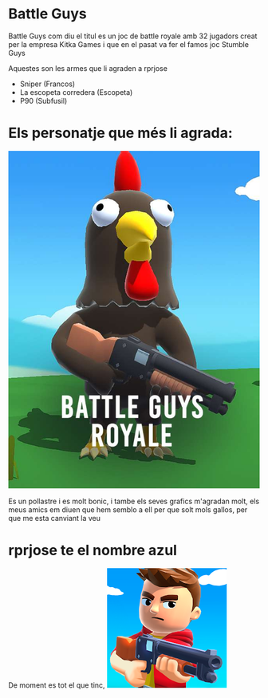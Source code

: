 # Battle Guys
Battle Guys com diu el titul es un joc de battle royale amb 32 jugadors creat per la empresa Kitka Games i que en el pasat va fer el famos joc Stumble Guys


Aquestes son les armes que li agraden a rprjose
- Sniper (Francos)
- La escopeta corredera (Escopeta)
- P90 (Subfusil)


# Els personatje que més li agrada:

![](Imatges/skinbg.jpeg)

Es un pollastre i es molt bonic, i tambe els seves grafics m'agradan molt, els meus amics em diuen que hem semblo a ell per que solt mols gallos, per que me esta canviant la veu 



# rprjose te el nombre azul


De moment es tot el que tinc, 
![imatge](Imatges/battleguys.jpeg)



